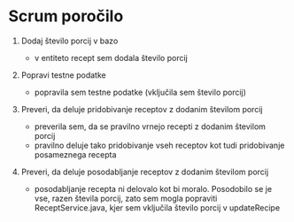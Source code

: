 # Scrum poročilo

1. Dodaj število porcij v bazo
    - v entiteto recept sem dodala število porcij

2. Popravi testne podatke
    - popravila sem testne podatke (vključila sem število porcij)

3. Preveri, da deluje pridobivanje receptov z dodanim številom porcij
    - preverila sem, da se pravilno vrnejo recepti z dodanim številom porcij
    - pravilno deluje tako pridobivanje vseh receptov kot tudi pridobivanje posameznega recepta

4. Preveri, da deluje posodabljanje receptov z dodanim številom porcij
    - posodabljanje recepta ni delovalo kot bi moralo. Posodobilo se je vse, razen števila porcij, zato sem mogla popraviti ReceptService.java, kjer sem vključila število porcij v updateRecipe
